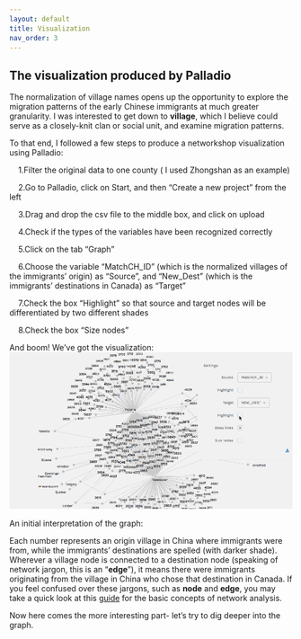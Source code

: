 ```yaml
---
layout: default
title: Visualization
nav_order: 3
---
```


## The visualization produced by Palladio


The normalization of village names opens up the opportunity to explore the migration patterns of the early Chinese immigrants at much greater granularity. I was interested to get down to **village**, which I believe could serve as a closely-knit clan or social unit, and examine migration patterns.

To that end, I followed a few steps to produce a networkshop visualization using Palladio:

&nbsp;&nbsp;&nbsp;&nbsp;1.Filter the original data to one county ( I used Zhongshan as an example) 

&nbsp;&nbsp;&nbsp;&nbsp;2.Go to Palladio, click on Start, and then “Create a new project” from the left

&nbsp;&nbsp;&nbsp;&nbsp;3.Drag and drop the csv file to the middle box, and click on upload 

&nbsp;&nbsp;&nbsp;&nbsp;4.Check if the types of the variables have been recognized correctly

&nbsp;&nbsp;&nbsp;&nbsp;5.Click on the tab “Graph”

&nbsp;&nbsp;&nbsp;&nbsp;6.Choose the variable “MatchCH_ID” (which is the normalized villages of the immigrants’ origin) as “Source”, and “New_Dest” (which is the immigrants’ destinations in Canada) as “Target”

&nbsp;&nbsp;&nbsp;&nbsp;7.Check the box “Highlight” so that source and target nodes will be differentiated by two different shades

&nbsp;&nbsp;&nbsp;&nbsp;8.Check the box “Size nodes”

And boom! We’ve got the visualization: 
![network visualization](https://raw.githubusercontent.com/saharazh/Palladio-Networking/refs/heads/master/images/palladio-animated.gif)

An initial interpretation of the graph: 

Each number represents an origin village in China where immigrants were from, while the immigrants’ destinations are spelled (with darker shade). Wherever a village node is connected to a destination node (speaking of network jargon, this is an “**edge**”), it means there were immigrants originating from the village in China who chose that destination in Canada.
If you feel confused over these jargons, such as **node** and **edge**, you may take a quick look at this [guide](https://ubc-library-rc.github.io/gephi-palladio/content/04_definitions.html) for the basic concepts of network analysis. 

Now here comes the more interesting part- let’s try to dig deeper into the graph. 
